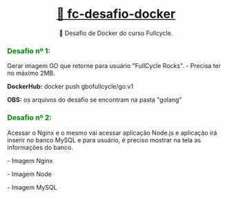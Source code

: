 <h1 align="center">
    <a href="https://fullcycle.com.br/">🔗 fc-desafio-docker</a>
</h1>
<p align="center">🚀 Desafio de Docker do curso Fullcycle.</p>



<h3><strong><span style="color:green">Desafio nº 1:</span></strong></h3>

Gerar imagem GO que retorne para usuário "FullCycle Rocks". 
    - Precisa ter no máximo 2MB.
<p><strong>DockerHub:</strong> docker push gbofullcycle/go:v1</p>

<strong>OBS:</strong> os arquivos do desafio se encontram na pasta "golang"

<h3><strong><span style="color:green">Desafio nº 2:</span></strong></h3>

Acessar o Nginx e o mesmo vai acessar aplicação Node.js e aplicação irá inserir no banco MySQL e para usuário, é preciso mostrar na tela as informações do banco.
    <p>- Imagem Nginx</p>
    <p>- Imagem Node</p>
   <p> - Imagem MySQL</p>

